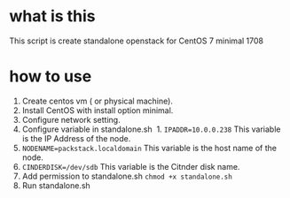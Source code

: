 # what is this
This script is create standalone openstack for CentOS 7 minimal 1708

# how to use
1. Create centos vm ( or physical machine).
1. Install CentOS with install option minimal.
1. Configure network setting.
1. Configure variable in standalone.sh
  1. ```IPADDR=10.0.0.238```
This variable is the IP Address of the node.
  1. ```NODENAME=packstack.localdomain```
This variable is the host name of the node.
  1. ```CINDERDISK=/dev/sdb```
This variable is the Citnder disk name.
1. Add permission to standalone.sh
```chmod +x standalone.sh```
1. Run standalone.sh
